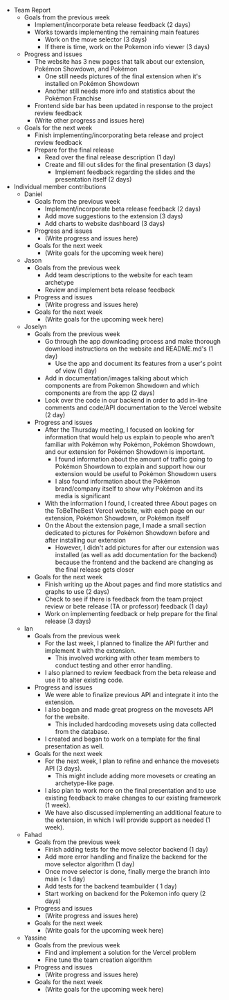 * Team Report
    * Goals from the previous week
        * Implement/incorporate beta release feedback (2 days)
        * Works towards implementing the remaining main features
           * Work on the move selector (3 days)
           * If there is time, work on the Pokemon info viewer (3 days)
    * Progress and issues
        * The website has 3 new pages that talk about our extension, Pokémon Showdown, and Pokémon
            * One still needs pictures of the final extension when it's installed on Pokémon Showdown
            * Another still needs more info and statistics about the Pokémon Franchise
        * Frontend side bar has been updated in response to the project review feedback
        * (Write other progress and issues here)
    * Goals for the next week
        * Finish implementing/incorporating beta release and project review feedback
        * Prepare for the final release
           * Read over the final release description (1 day)
           * Create and fill out slides for the final presentation (3 days)
              * Implement feedback regarding the slides and the presentation itself (2 days)
* Individual member contributions
    * Daniel
        * Goals from the previous week
            * Implement/incorporate beta release feedback (2 days)
            * Add move suggestions to the extension (3 days)
            * Add charts to website dashboard (3 days)
        * Progress and issues
            * (Write progress and issues here)
        * Goals for the next week
            * (Write goals for the upcoming week here)
    * Jason
        * Goals from the previous week
            * Add team descriptions to the website for each team archetype
            * Review and implement beta release feedback
        * Progress and issues
            * (Write progress and issues here)
        * Goals for the next week
            * (Write goals for the upcoming week here)
    * Joselyn
        * Goals from the previous week
            * Go through the app downloading process and make thorough download instructions on the website and README.md's (1 day)
               * Use the app and document its features from a user's point of view (1 day)
            * Add in documentation/images talking about which components are from Pokemon Showdown and which components are from the app (2 days)
            * Look over the code in our backend in order to add in-line comments and code/API documentation to the Vercel website (2 day)
        * Progress and issues
            * After the Thursday meeting, I focused on looking for information that would help us explain to people who aren't familiar with Pokémon why Pokémon, Pokémon Showdown, and our extension for Pokémon Showdown is important.
              * I found information about the amount of traffic going to Pokémon Showdown to explain and support how our extension would be useful to Pokémon Showdown users
              * I also found information about the Pokémon brand/company itself to show why Pokémon and its media is significant
            * With the information I found, I created three About pages on the ToBeTheBest Vercel website, with each page on our extension, Pokémon Showdown, or Pokémon itself
            * On the About the extension page, I made a small section dedicated to pictures for Pokémon Showdown before and after installing our extension
              * However, I didn't add pictures for after our extension was installed (as well as add documentation for the backend) because the frontend and the backend are changing as the final release gets closer
        * Goals for the next week
            * Finish writing up the About pages and find more statistics and graphs to use (2 days)
            * Check to see if there is feedback from the team project review or bete release (TA or professor) feedback (1 day)
            * Work on implementing feedback or help prepare for the final release (3 days)
    * Ian
        * Goals from the previous week
            * For the last week, I planned to finalize the API further and implement it with the extension.
               * This involved working with other team members to conduct testing and other error handling.
            * I also planned to review feedback from the beta release and use it to alter existing code.
        * Progress and issues
            * We were able to finalize previous API and integrate it into the extension.
            * I also began and made great progress on the movesets API for the website.
               * This included hardcoding movesets using data collected from the database.
            * I created and began to work on a template for the final presentation as well.
        * Goals for the next week
            * For the next week, I plan to refine and enhance the movesets API (3 days).
               * This might include adding more movesets or creating an archetype-like page.
            * I also plan to work more on the final presentation and to use existing feedback to make changes to our existing framework (1 week).
            * We have also discussed implementing an additional feature to the extension, in which I will provide support as needed (1 week).
    * Fahad
        * Goals from the previous week
            * Finish adding tests for the move selector backend (1 day)
            * Add more error handling and finalize the backend for the move selector algorithm (1 day)
            * Once move selector is done, finally merge the branch into main (< 1 day)
            * Add tests for the backend teambuilder ( 1 day)
            * Start working on backend for the Pokemon info query (2 days)
        * Progress and issues
            * (Write progress and issues here)
        * Goals for the next week
            * (Write goals for the upcoming week here)
    * Yassine
        * Goals from the previous week
            * Find and implement a solution for the Vercel problem
            * Fine tune the team creation algorithm
        * Progress and issues
            * (Write progress and issues here)
        * Goals for the next week
            * (Write goals for the upcoming week here)
